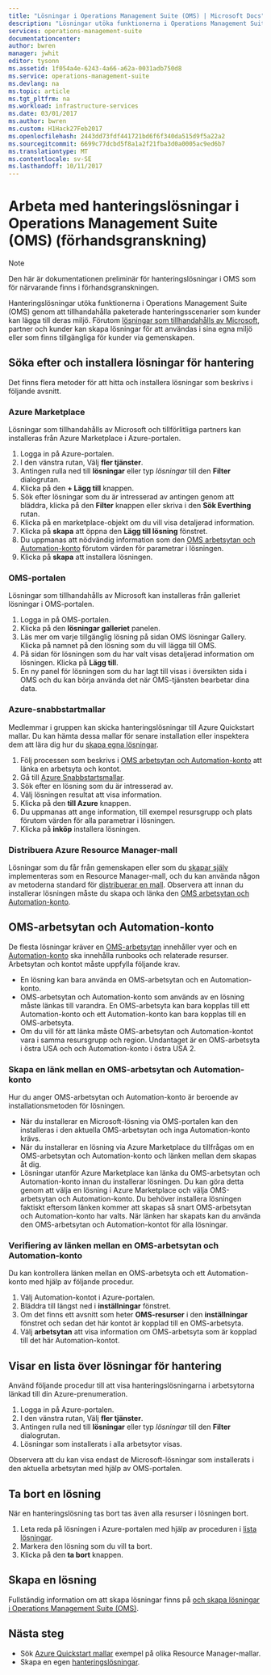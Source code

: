 ```yaml
---
title: "Lösningar i Operations Management Suite (OMS) | Microsoft Docs"
description: "Lösningar utöka funktionerna i Operations Management Suite (OMS) genom att tillhandahålla paketerade hanteringsscenarier som kunder kan lägga till sina OMS-arbetsyta.  Den här artikeln innehåller information om hur anpassade lösningar som skapats av kunder och partner."
services: operations-management-suite
documentationcenter: 
author: bwren
manager: jwhit
editor: tysonn
ms.assetid: 1f054a4e-6243-4a66-a62a-0031adb750d8
ms.service: operations-management-suite
ms.devlang: na
ms.topic: article
ms.tgt_pltfrm: na
ms.workload: infrastructure-services
ms.date: 03/01/2017
ms.author: bwren
ms.custom: H1Hack27Feb2017
ms.openlocfilehash: 2443dd73fdf441721bd6f6f340da515d9f5a22a2
ms.sourcegitcommit: 6699c77dcbd5f8a1a2f21fba3d0a0005ac9ed6b7
ms.translationtype: MT
ms.contentlocale: sv-SE
ms.lasthandoff: 10/11/2017
---
```

# <a name="working-with-management-solutions-in-operations-management-suite-oms-preview"></a>Arbeta med hanteringslösningar i Operations Management Suite (OMS) (förhandsgranskning)
> [!NOTE]
> Den här är dokumentationen preliminär för hanteringslösningar i OMS som för närvarande finns i förhandsgranskningen.    
> 
> 

Hanteringslösningar utöka funktionerna i Operations Management Suite (OMS) genom att tillhandahålla paketerade hanteringsscenarier som kunder kan lägga till deras miljö.  Förutom [lösningar som tillhandahålls av Microsoft](../log-analytics/log-analytics-add-solutions.md), partner och kunder kan skapa lösningar för att användas i sina egna miljö eller som finns tillgängliga för kunder via gemenskapen.

## <a name="finding-and-installing-management-solutions"></a>Söka efter och installera lösningar för hantering
Det finns flera metoder för att hitta och installera lösningar som beskrivs i följande avsnitt.

### <a name="azure-marketplace"></a>Azure Marketplace
Lösningar som tillhandahålls av Microsoft och tillförlitliga partners kan installeras från Azure Marketplace i Azure-portalen.

1. Logga in på Azure-portalen.
2. I den vänstra rutan, Välj **fler tjänster**.
3. Antingen rulla ned till **lösningar** eller typ *lösningar* till den **Filter** dialogrutan.
4. Klicka på den **+ Lägg till** knappen.
5. Sök efter lösningar som du är intresserad av antingen genom att bläddra, klicka på den **Filter** knappen eller skriva i den **Sök Everthing** rutan.
6. Klicka på en marketplace-objekt om du vill visa detaljerad information.
7. Klicka på **skapa** att öppna den **Lägg till lösning** fönstret.
8. Du uppmanas att nödvändig information som den [OMS arbetsytan och Automation-konto](#oms-workspace-and-automation-account) förutom värden för parametrar i lösningen.
9. Klicka på **skapa** att installera lösningen.

### <a name="oms-portal"></a>OMS-portalen
Lösningar som tillhandahålls av Microsoft kan installeras från galleriet lösningar i OMS-portalen.

1. Logga in på OMS-portalen.
2. Klicka på den **lösningar galleriet** panelen.
3. Läs mer om varje tillgänglig lösning på sidan OMS lösningar Gallery. Klicka på namnet på den lösning som du vill lägga till OMS.
4. På sidan för lösningen som du har valt visas detaljerad information om lösningen. Klicka på **Lägg till**.
5. En ny panel för lösningen som du har lagt till visas i översikten sida i OMS och du kan börja använda det när OMS-tjänsten bearbetar dina data.

### <a name="azure-quickstart-templates"></a>Azure-snabbstartmallar
Medlemmar i gruppen kan skicka hanteringslösningar till Azure Quickstart mallar.  Du kan hämta dessa mallar för senare installation eller inspektera dem att lära dig hur du [skapa egna lösningar](#creating-a-solution).

1. Följ processen som beskrivs i [OMS arbetsytan och Automation-konto](#oms-workspace-and-automation-account) att länka en arbetsyta och kontot.
2. Gå till [Azure Snabbstartsmallar](https://azure.microsoft.com/documentation/templates/).  
3. Sök efter en lösning som du är intresserad av.
4. Välj lösningen resultat att visa information.
5. Klicka på den **till Azure** knappen.
6. Du uppmanas att ange information, till exempel resursgrupp och plats förutom värden för alla parametrar i lösningen.
7. Klicka på **inköp** installera lösningen.

### <a name="deploy-azure-resource-manager-template"></a>Distribuera Azure Resource Manager-mall
Lösningar som du får från gemenskapen eller som du [skapar själv](#creating-a-solution) implementeras som en Resource Manager-mall, och du kan använda någon av metoderna standard för [distribuerar en mall](../azure-resource-manager/resource-group-template-deploy-portal.md).  Observera att innan du installerar lösningen måste du skapa och länka den [OMS arbetsytan och Automation-konto](#oms-workspace-and-automation-account).

## <a name="oms-workspace-and-automation-account"></a>OMS-arbetsytan och Automation-konto
De flesta lösningar kräver en [OMS-arbetsytan](../log-analytics/log-analytics-manage-access.md) innehåller vyer och en [Automation-konto](../automation/automation-security-overview.md#automation-account-overview) ska innehålla runbooks och relaterade resurser. Arbetsytan och kontot måste uppfylla följande krav.

* En lösning kan bara använda en OMS-arbetsytan och en Automation-konto.  
* OMS-arbetsytan och Automation-konto som används av en lösning måste länkas till varandra. En OMS-arbetsyta kan bara kopplas till ett Automation-konto och ett Automation-konto kan bara kopplas till en OMS-arbetsyta.
* Om du vill för att länka måste OMS-arbetsytan och Automation-kontot vara i samma resursgrupp och region.  Undantaget är en OMS-arbetsyta i östra USA och och Automation-konto i östra USA 2.

### <a name="creating-a-link-between-an-oms-workspace-and-automation-account"></a>Skapa en länk mellan en OMS-arbetsytan och Automation-konto
Hur du anger OMS-arbetsytan och Automation-konto är beroende av installationsmetoden för lösningen.

* När du installerar en Microsoft-lösning via OMS-portalen kan den installeras i den aktuella OMS-arbetsytan och inga Automation-konto krävs.
* När du installerar en lösning via Azure Marketplace du tillfrågas om en OMS-arbetsytan och Automation-konto och länken mellan dem skapas åt dig.  
* Lösningar utanför Azure Marketplace kan länka du OMS-arbetsytan och Automation-konto innan du installerar lösningen.  Du kan göra detta genom att välja en lösning i Azure Marketplace och välja OMS-arbetsytan och Automation-konto.  Du behöver installera lösningen faktiskt eftersom länken kommer att skapas så snart OMS-arbetsytan och Automation-konto har valts.  När länken har skapats kan du använda den OMS-arbetsytan och Automation-kontot för alla lösningar. 

### <a name="verifying-the-link-between-an-oms-workspace-and-automation-account"></a>Verifiering av länken mellan en OMS-arbetsytan och Automation-konto
Du kan kontrollera länken mellan en OMS-arbetsyta och ett Automation-konto med hjälp av följande procedur.

1. Välj Automation-kontot i Azure-portalen.
2. Bläddra till längst ned i **inställningar** fönstret.
3. Om det finns ett avsnitt som heter **OMS-resurser** i den **inställningar** fönstret och sedan det här kontot är kopplad till en OMS-arbetsyta.
4. Välj **arbetsytan** att visa information om OMS-arbetsyta som är kopplad till det här Automation-kontot.

## <a name="listing-management-solutions"></a>Visar en lista över lösningar för hantering
Använd följande procedur till att visa hanteringslösningarna i arbetsytorna länkad till din Azure-prenumeration.

1. Logga in på Azure-portalen.
2. I den vänstra rutan, Välj **fler tjänster**.
3. Antingen rulla ned till **lösningar** eller typ *lösningar* till den **Filter** dialogrutan.
4. Lösningar som installerats i alla arbetsytor visas.

Observera att du kan visa endast de Microsoft-lösningar som installerats i den aktuella arbetsytan med hjälp av OMS-portalen.

## <a name="removing-a-management-solution"></a>Ta bort en lösning
När en hanteringslösning tas bort tas även alla resurser i lösningen bort.  

1. Leta reda på lösningen i Azure-portalen med hjälp av proceduren i [lista lösningar](#listing-solutions).
2. Markera den lösning som du vill ta bort.
3. Klicka på den **ta bort** knappen.

## <a name="creating-a-management-solution"></a>Skapa en lösning
Fullständig information om att skapa lösningar finns på [och skapa lösningar i Operations Management Suite (OMS)](operations-management-suite-solutions-creating.md). 

## <a name="next-steps"></a>Nästa steg
* Sök [Azure Quickstart mallar](https://azure.microsoft.com/documentation/templates) exempel på olika Resource Manager-mallar.
* Skapa en egen [hanteringslösningar](operations-management-suite-solutions-creating.md).

